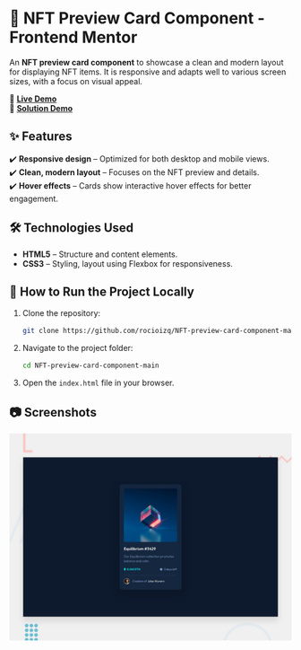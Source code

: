 # 🎨 NFT Preview Card Component - Frontend Mentor

An **NFT preview card component** to showcase a clean and modern layout for displaying NFT items. It is responsive and adapts well to various screen sizes, with a focus on visual appeal.

🔗 **[Live Demo](https://nft-preview-card-component-main-teal.vercel.app/)**  
🔗 **[Solution Demo](https://www.frontendmentor.io/solutions/nft-preview-card-component-solution-Yyj5A_Zm7a)**  

## ✨ Features  
✔️ **Responsive design** – Optimized for both desktop and mobile views.  
✔️ **Clean, modern layout** – Focuses on the NFT preview and details.  
✔️ **Hover effects** – Cards show interactive hover effects for better engagement.  

## 🛠️ Technologies Used  
- **HTML5** – Structure and content elements.  
- **CSS3** – Styling, layout using Flexbox for responsiveness.  

## 🚀 How to Run the Project Locally  
1. Clone the repository:  
    ```bash
    git clone https://github.com/rocioizq/NFT-preview-card-component-main.git
    ```  
2. Navigate to the project folder:  
    ```bash
    cd NFT-preview-card-component-main
    ```  
3. Open the `index.html` file in your browser.  

## 📷 Screenshots  
![NFT Preview Card Screenshot](./design/desktop-preview.jpg)  
